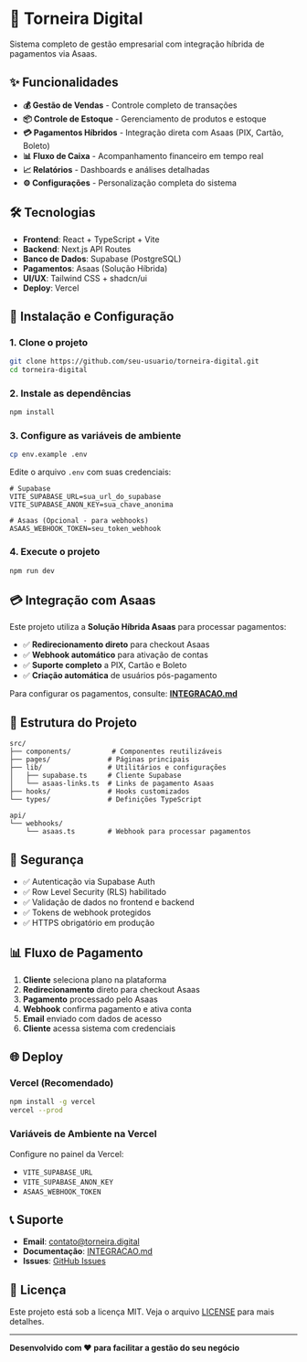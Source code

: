 # 🚀 Torneira Digital

Sistema completo de gestão empresarial com integração híbrida de pagamentos via Asaas.

## ✨ Funcionalidades

- **💰 Gestão de Vendas** - Controle completo de transações
- **📦 Controle de Estoque** - Gerenciamento de produtos e estoque  
- **💳 Pagamentos Híbridos** - Integração direta com Asaas (PIX, Cartão, Boleto)
- **📊 Fluxo de Caixa** - Acompanhamento financeiro em tempo real
- **📈 Relatórios** - Dashboards e análises detalhadas
- **⚙️ Configurações** - Personalização completa do sistema

## 🛠️ Tecnologias

- **Frontend**: React + TypeScript + Vite
- **Backend**: Next.js API Routes
- **Banco de Dados**: Supabase (PostgreSQL)
- **Pagamentos**: Asaas (Solução Híbrida)
- **UI/UX**: Tailwind CSS + shadcn/ui
- **Deploy**: Vercel

## 🚀 Instalação e Configuração

### 1. **Clone o projeto**
```bash
git clone https://github.com/seu-usuario/torneira-digital.git
cd torneira-digital
```

### 2. **Instale as dependências**
```bash
npm install
```

### 3. **Configure as variáveis de ambiente**
```bash
cp env.example .env
```

Edite o arquivo `.env` com suas credenciais:
```env
# Supabase
VITE_SUPABASE_URL=sua_url_do_supabase
VITE_SUPABASE_ANON_KEY=sua_chave_anonima

# Asaas (Opcional - para webhooks)
ASAAS_WEBHOOK_TOKEN=seu_token_webhook
```

### 4. **Execute o projeto**
```bash
npm run dev
```

## 💳 Integração com Asaas

Este projeto utiliza a **Solução Híbrida Asaas** para processar pagamentos:

- ✅ **Redirecionamento direto** para checkout Asaas
- ✅ **Webhook automático** para ativação de contas
- ✅ **Suporte completo** a PIX, Cartão e Boleto
- ✅ **Criação automática** de usuários pós-pagamento

Para configurar os pagamentos, consulte: **[INTEGRACAO.md](./INTEGRACAO.md)**

## 📁 Estrutura do Projeto

```
src/
├── components/          # Componentes reutilizáveis
├── pages/              # Páginas principais
├── lib/                # Utilitários e configurações
│   ├── supabase.ts     # Cliente Supabase
│   └── asaas-links.ts  # Links de pagamento Asaas
├── hooks/              # Hooks customizados
└── types/              # Definições TypeScript

api/
└── webhooks/
    └── asaas.ts        # Webhook para processar pagamentos
```

## 🔐 Segurança

- ✅ Autenticação via Supabase Auth
- ✅ Row Level Security (RLS) habilitado
- ✅ Validação de dados no frontend e backend
- ✅ Tokens de webhook protegidos
- ✅ HTTPS obrigatório em produção

## 📊 Fluxo de Pagamento

1. **Cliente** seleciona plano na plataforma
2. **Redirecionamento** direto para checkout Asaas
3. **Pagamento** processado pelo Asaas
4. **Webhook** confirma pagamento e ativa conta
5. **Email** enviado com dados de acesso
6. **Cliente** acessa sistema com credenciais

## 🌐 Deploy

### Vercel (Recomendado)
```bash
npm install -g vercel
vercel --prod
```

### Variáveis de Ambiente na Vercel
Configure no painel da Vercel:
- `VITE_SUPABASE_URL`
- `VITE_SUPABASE_ANON_KEY`
- `ASAAS_WEBHOOK_TOKEN`

## 📞 Suporte

- **Email**: contato@torneira.digital
- **Documentação**: [INTEGRACAO.md](./INTEGRACAO.md)
- **Issues**: [GitHub Issues](https://github.com/seu-usuario/torneira-digital/issues)

## 📄 Licença

Este projeto está sob a licença MIT. Veja o arquivo [LICENSE](LICENSE) para mais detalhes.

---

**Desenvolvido com ❤️ para facilitar a gestão do seu negócio**